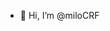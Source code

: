 - 👋 Hi, I’m @miloCRF

<!---
miloCRF/miloCRF is a ✨ special ✨ repository because its `README.md` (this file) appears on your GitHub profile.
You can click the Preview link to take a look at your changes.
--->
